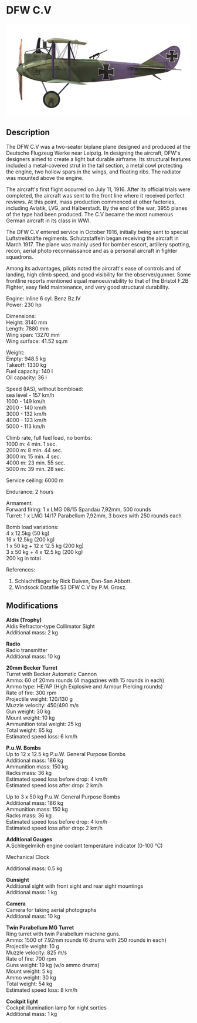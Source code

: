 # DFW C.V

![dfwc5](../images/planes/dfwc5.png)

## Description

The DFW C.V was a two-seater biplane plane designed and produced at the Deutsche Flugzeug Werke near Leipzig. In designing the aircraft, DFW\'s designers aimed to create a light but durable airframe. Its structural features included a metal-covered strut in the tail section, a metal cowl protecting the engine, two hollow spars in the wings, and floating ribs. The radiator was mounted above the engine.  
  
The aircraft\'s first flight occurred on July 11, 1916. After its official trials were completed, the aircraft was sent to the front line where it received perfect reviews. At this point, mass production commenced at other factories, including Aviatik, LVG, and Halberstadt. By the end of the war, 3955 planes of the type had been produced. The C.V became the most numerous German aircraft in its class in WWI.  
  
The DFW C.V entered service in October 1916, initially being sent to special Luftstreitkräfte regiments. Schutzstaffeln began receiving the aircraft in March 1917. The plane was mainly used for bomber escort, artillery spotting, recon, aerial photo reconnaissance and as a personal aircraft in fighter squadrons.  
  
Among its advantages, pilots noted the aircraft\'s ease of controls and of landing, high climb speed, and good visibility for the observer/gunner. Some frontline reports mentioned equal manoeuvrability to that of the Bristol F.2B Fighter, easy field maintenance, and very good structural durability.  
  
  
Engine: inline 6 cyl. Benz Bz.IV  
Power: 230 hp  
  
Dimensions:  
Height: 3140 mm  
Length: 7880 mm  
Wing span: 13270 mm  
Wing surface: 41.52 sq.m  
  
Weight:  
Empty: 948.5 kg   
Takeoff: 1330 kg  
Fuel capacity: 140 l  
Oil capacity: 36 l  
  
Speed (IAS), without bombload:  
sea level - 157 km/h  
1000 - 149 km/h  
2000 - 140 km/h  
3000 - 132 km/h  
4000 - 123 km/h  
5000 - 113 km/h  
  
Climb rate, full fuel load, no bombs:  
1000 m: 4 min. 1 sec.    
2000 m: 8 min. 44 sec.   
3000 m: 15 min. 4 sec.   
4000 m: 23 min. 55 sec.  
5000 m: 39 min. 28 sec.  
  
Service ceiling: 6000 m  
  
Endurance: 2 hours  
  
Armament:  
Forward firing: 1 х LMG 08/15 Spandau 7,92mm, 500 rounds  
Turret: 1 х LMG 14/17 Parabellum 7,92mm, 3 boxes with 250 rounds each  
  
Bomb load variations:  
4 x 12.5kg (50 kg)  
16 x 12.5kg (200 kg)  
1 x 50 kg + 12 x 12.5 kg (200 kg)  
3 x 50 kg + 4 x 12.5 kg (200 kg)  
200 kg in total  
  
References:  
1) Schlachtflieger by Rick Duiven, Dan-San Abbott.  
2) Windsock Datafile 53 DFW C.V by P.M. Grosz.

## Modifications

**Aldis (Trophy)**  
Aldis Refractor-type Collimator Sight  
Additional mass: 2 kg

**Radio**  
Radio transmitter  
Additional mass: 10 kg

**20mm Becker Turret**  
Turret with Becker Automatic Cannon  
Ammo: 60 of 20mm rounds (4 magazines with 15 rounds in each)  
Ammo type: HE/AP (High Explosive and Armour Piercing rounds)  
Rate of fire: 300 rpm  
Projectile weight: 120/130 g  
Muzzle velocity: 450/490 m/s  
Gun weight: 30 kg  
Mount weight: 10 kg  
Ammunition total weight: 25 kg  
Total weight: 65 kg  
Estimated speed loss: 6 km/h

**P.u.W. Bombs**  
Up to 12 x 12.5 kg P.u.W. General Purpose Bombs  
Additional mass: 186 kg  
Ammunition mass: 150 kg  
Racks mass: 36 kg  
Estimated speed loss before drop: 4 km/h  
Estimated speed loss after drop: 2 km/h  
  
Up to 3 x 50 kg P.u.W. General Purpose Bombs  
Additional mass: 186 kg  
Ammunition mass: 150 kg  
Racks mass: 36 kg  
Estimated speed loss before drop: 4 km/h  
Estimated speed loss after drop: 2 km/h

**Additional Gauges**  
A.Schlegelmilch engine coolant temperature indicator (0-100 °C)  
  
Mechanical Clock  
  
Additional mass: 0.5 kg

**Gunsight**  
Additional sight with front sight and rear sight mountings  
Additional mass: 1 kg

**Camera**  
Camera for taking aerial photographs  
Additional mass: 10 kg

**Twin Parabellum MG Turret**  
Ring turret with twin Parabellum machine guns.  
Ammo: 1500 of 7.92mm rounds (6 drums with 250 rounds in each)  
Projectile weight: 10 g  
Muzzle velocity: 825 m/s  
Rate of fire: 700 rpm  
Guns weight: 19 kg (w/o ammo drums)  
Mount weight: 5 kg  
Ammo weight: 30 kg  
Total weight: 54 kg  
Estimated speed loss: 8 km/h

**Cockpit light**  
Cockpit illumination lamp for night sorties  
Additional mass: 1 kg
